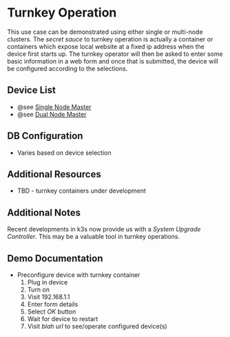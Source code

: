# Turnkey Operation
This use case can be demonstrated using either single or multi-node clusters. The *secret sauce* to turnkey operation is actually a container or containers which expose local website at a fixed ip address when the device first starts up. The turnkey operator will then be asked to enter some basic information in a web form and once that is submitted, the device will be configured according to the selections.

## Device List
* @see [Single Node Master](../single-node-master/README.md)
* @see [Dual Node Master](../dual-node-master/README.md)

## DB Configuration
* Varies based on device selection

## Additional Resources
* TBD - turnkey containers under development

## Additional Notes
Recent developments in k3s now provide us with a *System Upgrade Controller*. This may be a valuable tool in turnkey operations.

## Demo Documentation
* Preconfigure device with turnkey container
    1. Plug in device
    1. Turn on
    1. Visit 192.168.1.1
    1. Enter form details
    1. Select *OK* button
    1. Wait for device to restart
    1. Visit *blah url* to see/operate configured device(s)